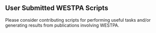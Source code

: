 User Submitted WESTPA Scripts
-----------------------------
Please consider contributing scripts for performing useful tasks and/or generating results from publications involving WESTPA. 

